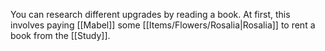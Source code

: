 You can research different upgrades by reading a book. At first, this involves paying [[Mabel]] some [[Items/Flowers/Rosalia|Rosalia]] to rent a book from the [[Study]].